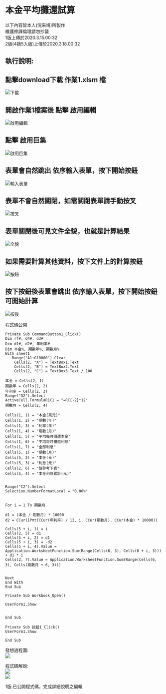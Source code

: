 本金平均攤還試算
========
   以下內容皆本人(倪采靖)所製作<br>
      維護修課倫理請勿抄襲<br>
      1版上傳於2020.3.15.00:32<br>
      2版(4捨5入版)上傳於2020.3.18.00:32<br>
 
執行說明:
-------

點擊download下載 作業1.xlsm 檔<br>
-----
![下載](https://i.imgur.com/CMth6df.jpg)

開啟作業1檔案後 點擊 啟用編輯 <br>
-----


![啟用編輯](https://i.imgur.com/m1tBU2k.jpg)

點擊 啟用巨集 <br>
-----


![啟用巨集](https://i.imgur.com/5VIhVCL.jpg)

表單會自然跳出 依序輸入表單，按下開始按鈕 <br>
-----

![輸入表單](https://i.imgur.com/JMDmk5p.jpg)


表單不會自然關閉，如需關閉表單請手動按叉 <br>
-----

![按叉](https://i.imgur.com/00UgeAY.jpg)

表單關閉後可見文件全貌，也就是計算結果 <br>
-----

![全貌](https://i.imgur.com/pTGlZ4w.jpg)

如果需要計算其他資料，按下文件上的計算按鈕 <br>
-----
![按鈕](https://i.imgur.com/Qm9OcgN.jpg)


按下按鈕後表單會跳出 依序輸入表單，按下開始按鈕可開始計算 <br>
-----

![按後](https://i.imgur.com/SNkiesw.jpg)



程式碼公開
``` 
Private Sub CommandButton1_Click()
Dim rf#, d4#, d3#
Dim d1#, d2#, 年利率#
Dim 本金%, 期數年%, 期數月%
With sheet1
   Range("A1:G10000").Clear
    Cells(2, "A") = TextBox1.Text
    Cells(2, "B") = TextBox2.Text
    Cells(2, "C") = TextBox3.Text / 100
  
本金 = Cells(2, 1)
期數年 = Cells(2, 2)
年利率 = Cells(2, 3)
Range("D2").Select
ActiveCell.FormulaR1C1 = "=RC[-2]*12"
期數月 = Cells(2, 4)

Cells(1, 1) = "本金(萬元)"
Cells(1, 2) = "期數(年)"
Cells(1, 3) = "利率(年)"
Cells(1, 4) = "期數(月)"
Cells(1, 5) = "平均每月攤還本金"
Cells(1, 6) = "平均每月攤還利息"
Cells(1, 7) = "全部利息"
Cells(5, 1) = "期數(月)"
Cells(5, 2) = "本金(元)"
Cells(5, 3) = "利息(元)"
Cells(2, 6) = "請參考下表"
Cells(5, 4) = "本金利息累計(元)"


Range("C2").Select
Selection.NumberFormatLocal = "0.00%"


For i = 1 To 期數月

d1 = (本金 / 期數月) * 10000
d2 = CCur(IPmt(CCur(年利率) / 12, i, CCur(期數月), CCur(本金) * 10000))

Cells(5 + i, 1) = i
Cells(2, 5) = d1
Cells(5 + i, 2) = d1
Cells(5 + i, 3) = -d2
Cells(5 + i, 4).Value = Application.WorksheetFunction.Sum(Range(Cells(6, 3), Cells(6 + i, 3))) + d1 * i
Cells(2, 7).Value = Application.WorksheetFunction.Sum(Range(Cells(6, 3), Cells(期數月 + 6, 3)))


Next
End With
End Sub
```
``` 
Private Sub Workbook_Open()

UserForm1.Show


End Sub
``` 
``` 
Private Sub 按鈕1_Click()
UserForm1.Show

End Sub
``` 


發想過程圖:<br>
![](https://i.imgur.com/5NndJwk.jpg)<br>

程式碼解說:<br>
![](https://i.imgur.com/VPvStDL.jpg)<br>
![](https://i.imgur.com/tXBOZ7q.jpg)<br>


1版:已公開程式碼，完成詳細說明之編輯<br>
